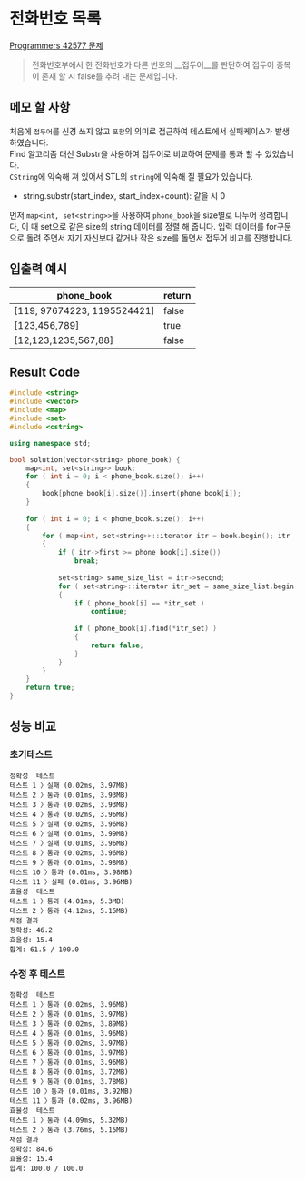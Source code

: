# 전화번호 목록

[Programmers 42577 문제](https://programmers.co.kr/learn/courses/30/lessons/42577#)  

> 전화번호부에서 한 전화번호가 다른 번호의 __접두어__를 판단하여 접두어 중복이 존재 할 시 false를 추려 내는 문제입니다.

## 메모 할 사항

처음에 ```접두어```를 신경 쓰지 않고 ```포함```의 의미로 접근하여 테스트에서 실패케이스가 발생하였습니다.  
Find 알고리즘 대신 Substr을 사용하여 접두어로 비교하여 문제를 통과 할 수 있었습니다.  
```CString```에 익숙해 져 있어서 STL의 ```string```에 익숙해 질 필요가 있습니다.

* string.substr(start_index, start_index+count): 같을 시 0

먼저 ```map<int, set<string>>```을 사용하여 ```phone_book```을 size별로 나누어 정리합니다, 이 때 set으로 같은 size의 string 데이터를 정렬 해 줍니다. 입력 데이터를 for구문으로 돌려 주면서 자기 자신보다 같거나 작은 size를 돌면서 접두어 비교를 진행합니다.

## 입출력 예시

phone_book | return
|---|---|
[119, 97674223, 1195524421] | false
[123,456,789] | true
[12,123,1235,567,88] | false

## Result Code

```cpp
#include <string>
#include <vector>
#include <map>
#include <set>
#include <cstring>

using namespace std;

bool solution(vector<string> phone_book) {
    map<int, set<string>> book;
    for ( int i = 0; i < phone_book.size(); i++)
    {
        book[phone_book[i].size()].insert(phone_book[i]);
    }
    
    for ( int i = 0; i < phone_book.size(); i++)
    {
        for ( map<int, set<string>>::iterator itr = book.begin(); itr != book.end(); itr++)
        {
            if ( itr->first >= phone_book[i].size())
                break;
            
            set<string> same_size_list = itr->second;
            for ( set<string>::iterator itr_set = same_size_list.begin(); itr_set != same_size_list.end(); itr_set++)
            {
                if ( phone_book[i] == *itr_set )
                    continue;
                
                if ( phone_book[i].find(*itr_set) )
                {
                    return false;
                }
            }
        }
    }
    return true;
}
```

## 성능 비교

### 초기테스트

```text
정확성  테스트
테스트 1 〉실패 (0.02ms, 3.97MB)
테스트 2 〉통과 (0.01ms, 3.93MB)
테스트 3 〉통과 (0.02ms, 3.93MB)
테스트 4 〉통과 (0.02ms, 3.96MB)
테스트 5 〉실패 (0.02ms, 3.96MB)
테스트 6 〉실패 (0.01ms, 3.99MB)
테스트 7 〉실패 (0.01ms, 3.96MB)
테스트 8 〉통과 (0.02ms, 3.96MB)
테스트 9 〉통과 (0.01ms, 3.98MB)
테스트 10 〉통과 (0.01ms, 3.98MB)
테스트 11 〉실패 (0.01ms, 3.96MB)
효율성  테스트
테스트 1 〉통과 (4.01ms, 5.3MB)
테스트 2 〉통과 (4.12ms, 5.15MB)
채점 결과
정확성: 46.2
효율성: 15.4
합계: 61.5 / 100.0
```

### 수정 후 테스트

```text
정확성  테스트
테스트 1 〉통과 (0.02ms, 3.96MB)
테스트 2 〉통과 (0.01ms, 3.97MB)
테스트 3 〉통과 (0.02ms, 3.89MB)
테스트 4 〉통과 (0.01ms, 3.96MB)
테스트 5 〉통과 (0.02ms, 3.97MB)
테스트 6 〉통과 (0.01ms, 3.97MB)
테스트 7 〉통과 (0.01ms, 3.96MB)
테스트 8 〉통과 (0.01ms, 3.72MB)
테스트 9 〉통과 (0.01ms, 3.78MB)
테스트 10 〉통과 (0.01ms, 3.92MB)
테스트 11 〉통과 (0.02ms, 3.96MB)
효율성  테스트
테스트 1 〉통과 (4.09ms, 5.32MB)
테스트 2 〉통과 (3.76ms, 5.15MB)
채점 결과
정확성: 84.6
효율성: 15.4
합계: 100.0 / 100.0
```
